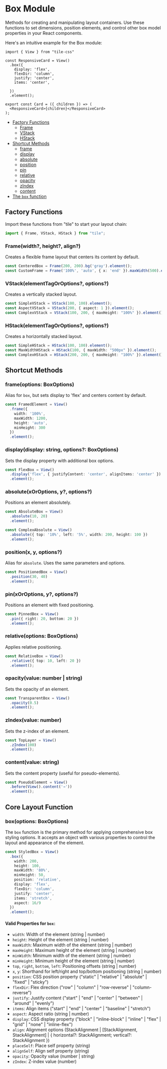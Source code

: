 # Box Module

Methods for creating and manipulating layout containers. Use these functions to set dimensions, position elements, and control other box model properties in your React components.

Here's an intuitive example for the Box module:

```tsx
import { View } from "tile-css"

const ResponsiveCard = View()
  .box({
    display: 'flex',
    flexDir: 'column',
    justify: 'center',
    items: 'center',
  
  })
  .element();

export const Card = ({ children }) => (
  <ResponsiveCard>{children}</ResponsiveCard>
);
```

- [Factory Functions](#factory-functions)
  - [Frame](#framewidth-height-align)
  - [VStack](#vstackelementtagoroptions-options)
  - [HStack](#hstackelementtagoroptions-options)
- [Shortcut Methods](#shortcut-methods)
  - [frame](#frameoptions-boxoptions)
  - [display](#displaydisplay-string-options-boxoptions)
  - [absolute](#absolutexoroptions-y-options)
  - [position](#positionx-y-options)
  - [pin](#pinxoroptions-y-options)
  - [relative](#relativeoptions-boxoptions)
  - [opacity](#opacityvalue-number--string)
  - [zIndex](#zindexvalue-number)
  - [content](#contentvalue-string)
- [The `box` function](#boxoptions-boxoptions)

## Factory Functions

Import these functions from "tile" to start your layout chain:

```typescript
import { Frame, VStack, HStack } from "tile";
```

### Frame(width?, height?, align?)

Creates a flexible frame layout that centers its content by default.

```typescript
const CenteredBox = Frame(200, 200).bg('gray').element();
const CustomFrame = Frame('100%', 'auto', { x: 'end' }).maxWidth(500).element();
```

### VStack(elementTagOrOptions?, options?)

Creates a vertically stacked layout.

```typescript
const SimpleVStack = VStack(100, 100).element();
const AspectVStack = VStack(200, { aspect: 1 }).element();
const ComplexVStack = VStack(100, 200, { maxHeight: "100%" }).element();
```

### HStack(elementTagOrOptions?, options?)

Creates a horizontally stacked layout.

```typescript
const SimpleHStack = HStack(100, 100).element();
const MaxWidthHStack = HStack(100, { maxWidth: "500px" }).element();
const ComplexHStack = HStack(200, 200, { maxHeight: "100%" }).element();
```

## Shortcut Methods

### frame(options: BoxOptions)

Alias for `box`, but sets display to 'flex' and centers content by default.

```typescript
const FramedElement = View()
  .frame({
    width: '100%',
    maxWidth: 1200,
    height: 'auto',
    minHeight: 300
  })
  .element();
```

### display(display: string, options?: BoxOptions)

Sets the display property with additional box options.

```typescript
const FlexBox = View()
  .display('flex', { justifyContent: 'center', alignItems: 'center' })
  .element();
```

### absolute(xOrOptions, y?, options?)

Positions an element absolutely.

```typescript
const AbsoluteBox = View()
  .absolute(10, 20)
  .element();

const ComplexAbsolute = View()
  .absolute({ top: '10%', left: '5%', width: 200, height: 100 })
  .element();
```

### position(x, y, options?)

Alias for `absolute`. Uses the same parameters and options.

```typescript
const PositionedBox = View()
  .position(30, 40)
  .element();
```

### pin(xOrOptions, y?, options?)

Positions an element with fixed positioning.

```typescript
const PinnedBox = View()
  .pin({ right: 20, bottom: 20 })
  .element();
```

### relative(options: BoxOptions)

Applies relative positioning.

```typescript
const RelativeBox = View()
  .relative({ top: 10, left: 20 })
  .element();
```

### opacity(value: number | string)

Sets the opacity of an element.

```typescript
const TransparentBox = View()
  .opacity(0.5)
  .element();
```

### zIndex(value: number)

Sets the z-index of an element.

```typescript
const TopLayer = View()
  .zIndex(100)
  .element();
```

### content(value: string)

Sets the content property (useful for pseudo-elements).

```typescript
const PseudoElement = View()
  .before(View().content('→'))
  .element();
```

## Core Layout Function

### box(options: BoxOptions)

The `box` function is the primary method for applying comprehensive box styling options. It accepts an object with various properties to control the layout and appearance of the element.

```typescript
const StyledBox = View()
  .box({
    width: 200,
    height: 100,
    maxWidth: '80%',
    minHeight: 50,
    position: 'relative',
    display: 'flex',
    flexDir: 'column',
    justify: 'center',
    items: 'stretch',
    aspect: 16/9
  })
  .element();
```

#### Valid Properties for `box`:

- `width`: Width of the element (string | number)
- `height`: Height of the element (string | number)
- `maxWidth`: Maximum width of the element (string | number)
- `maxHeight`: Maximum height of the element (string | number)
- `minWidth`: Minimum width of the element (string | number)
- `minHeight`: Minimum height of the element (string | number)
- `top`, `right`, `bottom`, `left`: Positioning offsets (string | number)
- `x`, `y`: Shorthand for left/right and top/bottom positioning (string | number)
- `position`: CSS position property ("static" | "relative" | "absolute" | "fixed" | "sticky")
- `flexDir`: Flex direction ("row" | "column" | "row-reverse" | "column-reverse")
- `justify`: Justify content ("start" | "end" | "center" | "between" | "around" | "evenly")
- `items`: Align items ("start" | "end" | "center" | "baseline" | "stretch")
- `aspect`: Aspect ratio (string | number)
- `display`: CSS display property ("block" | "inline-block" | "inline" | "flex" | "grid" | "none" | "inline-flex")
- `align`: Alignment options (StackAlignment | [StackAlignment, StackAlignment] | { horizontal?: StackAlignment; vertical?: StackAlignment })
- `placeSelf`: Place self property (string)
- `alignSelf`: Align self property (string)
- `opacity`: Opacity value (number | string)
- `zIndex`: Z-index value (number)